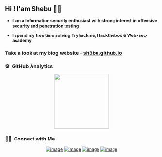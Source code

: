 ## Hi ! I'am Shebu 👋🏻

* **I am a Information security enthusiast with strong interest in offensive security and penetration testing**

* **I spend my free time solving Tryhackme, Hackthebox & Web-sec-academy**

### Take a look at my blog website - [sh3bu.github.io](https://sh3bu.github.io)


### ⚙️ &nbsp;GitHub Analytics

<p align="center">
<a href="https://github.com/AVS1508">
  <img height="180em" src="https://github-readme-stats-eight-theta.vercel.app/api?username=sh3bu&show_icons=true&theme=algolia&include_all_commits=true&count_private=true"/>
</a>
</p>

### 🤝🏻 &nbsp;Connect with Me

<div align="center">

[![image](https://img.shields.io/badge/LinkedIn-0077B5?style=for-the-badge&logo=linkedin&logoColor=white)](https://www.linkedin.com/in/shebu/)
[![image](https://img.shields.io/badge/Instagram-E4405F?style=for-the-badge&logo=instagram&logoColor=white)](https://www.instagram.com/__s.h.e.b.u__/)
[![image](https://img.shields.io/badge/Twitter-1DA1F2?style=for-the-badge&logo=twitter&logoColor=white)](https://twitter.com/shebu-hxor)
[![image](https://img.shields.io/badge/Gmail-D14836?style=for-the-badge&logo=gmail&logoColor=white)](mailto:shebutvm@gmail.com)
  
